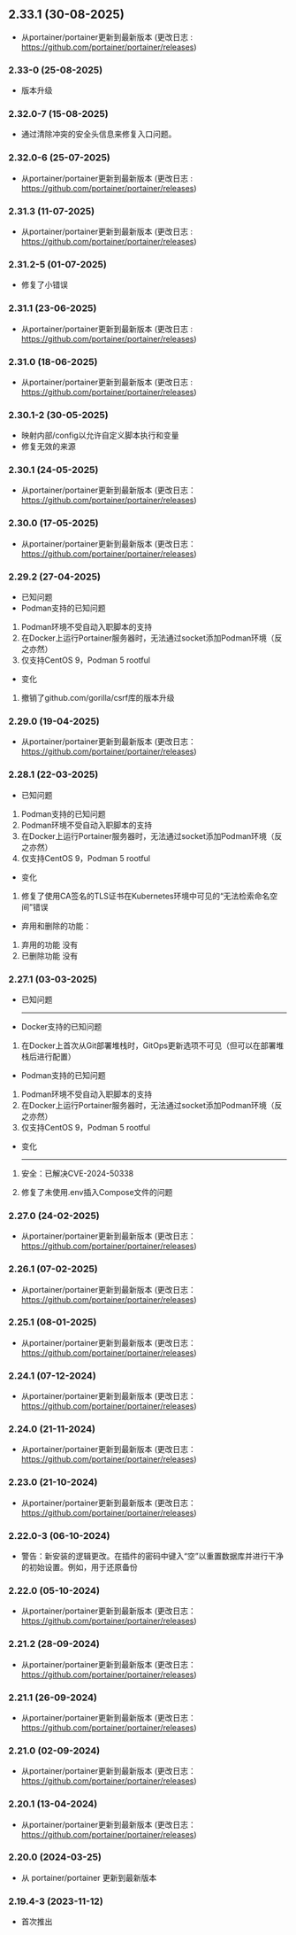 ## 2.33.1 (30-08-2025)
- 从portainer/portainer更新到最新版本 (更改日志 : https://github.com/portainer/portainer/releases)
### 2.33-0 (25-08-2025)
- 版本升级
### 2.32.0-7 (15-08-2025)
- 通过清除冲突的安全头信息来修复入口问题。
### 2.32.0-6 (25-07-2025)
- 从portainer/portainer更新到最新版本 (更改日志 : https://github.com/portainer/portainer/releases)
### 2.31.3 (11-07-2025)
- 从portainer/portainer更新到最新版本 (更改日志 : https://github.com/portainer/portainer/releases)
### 2.31.2-5 (01-07-2025)
- 修复了小错误
### 2.31.1 (23-06-2025)
- 从portainer/portainer更新到最新版本 (更改日志 : https://github.com/portainer/portainer/releases)
### 2.31.0 (18-06-2025)
- 从portainer/portainer更新到最新版本 (更改日志 : https://github.com/portainer/portainer/releases)
### 2.30.1-2 (30-05-2025)
- 映射内部/config以允许自定义脚本执行和变量
- 修复无效的来源
### 2.30.1 (24-05-2025)
- 从portainer/portainer更新到最新版本 (更改日志：https://github.com/portainer/portainer/releases)
### 2.30.0 (17-05-2025)
- 从portainer/portainer更新到最新版本 (更改日志：https://github.com/portainer/portainer/releases)
### 2.29.2 (27-04-2025)
- 已知问题
 - Podman支持的已知问题
  1. Podman环境不受自动入职脚本的支持
  1. 在Docker上运行Portainer服务器时，无法通过socket添加Podman环境（反之亦然）
  1. 仅支持CentOS 9，Podman 5 rootful
- 变化
1. 撤销了github.com/gorilla/csrf库的版本升级



### 2.29.0 (19-04-2025)
- 从portainer/portainer更新到最新版本 (更改日志：https://github.com/portainer/portainer/releases)
### 2.28.1 (22-03-2025)
- 已知问题
1. Podman支持的已知问题
1. Podman环境不受自动入职脚本的支持
1. 在Docker上运行Portainer服务器时，无法通过socket添加Podman环境（反之亦然）
1. 仅支持CentOS 9，Podman 5 rootful
- 变化
1. 修复了使用CA签名的TLS证书在Kubernetes环境中可见的“无法检索命名空间”错误
- 弃用和删除的功能：
1. 弃用的功能 没有
1. 已删除功能 没有
### 2.27.1 (03-03-2025)
- 已知问题
  <hr>
  
 - Docker支持的已知问题

 1. 在Docker上首次从Git部署堆栈时，GitOps更新选项不可见（但可以在部署堆栈后进行配置）

 - Podman支持的已知问题

 1. Podman环境不受自动入职脚本的支持
 1. 在Docker上运行Portainer服务器时，无法通过socket添加Podman环境（反之亦然）
 1. 仅支持CentOS 9，Podman 5 rootful

- 变化
  <hr>

 1. 安全：已解决CVE-2024-50338

 1. 修复了未使用.env插入Compose文件的问题



### 2.27.0 (24-02-2025)

- 从portainer/portainer更新到最新版本 (更改日志：https://github.com/portainer/portainer/releases)

### 2.26.1 (07-02-2025)

- 从portainer/portainer更新到最新版本 (更改日志：https://github.com/portainer/portainer/releases)

### 2.25.1 (08-01-2025)
- 从portainer/portainer更新到最新版本 (更改日志：https://github.com/portainer/portainer/releases)

### 2.24.1 (07-12-2024)
- 从portainer/portainer更新到最新版本 (更改日志：https://github.com/portainer/portainer/releases)

### 2.24.0 (21-11-2024)
- 从portainer/portainer更新到最新版本 (更改日志：https://github.com/portainer/portainer/releases)

### 2.23.0 (21-10-2024)
- 从portainer/portainer更新到最新版本 (更改日志：https://github.com/portainer/portainer/releases)

### 2.22.0-3 (06-10-2024)
- 警告：新安装的逻辑更改。在插件的密码中键入“空”以重置数据库并进行干净的初始设置。例如，用于还原备份

### 2.22.0 (05-10-2024)
- 从portainer/portainer更新到最新版本 (更改日志：https://github.com/portainer/portainer/releases)

### 2.21.2 (28-09-2024)
- 从portainer/portainer更新到最新版本 (更改日志：https://github.com/portainer/portainer/releases)

### 2.21.1 (26-09-2024)
- 从portainer/portainer更新到最新版本 (更改日志：https://github.com/portainer/portainer/releases)

### 2.21.0 (02-09-2024)
- 从portainer/portainer更新到最新版本 (更改日志：https://github.com/portainer/portainer/releases)

### 2.20.1 (13-04-2024)
- 从portainer/portainer更新到最新版本 (更改日志：https://github.com/portainer/portainer/releases)

### 2.20.0 (2024-03-25)

- 从 portainer/portainer 更新到最新版本

### 2.19.4-3 (2023-11-12)

- 首次推出